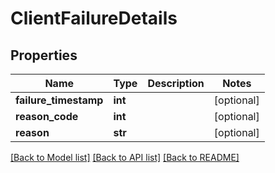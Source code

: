 # ClientFailureDetails

## Properties
Name | Type | Description | Notes
------------ | ------------- | ------------- | -------------
**failure_timestamp** | **int** |  | [optional] 
**reason_code** | **int** |  | [optional] 
**reason** | **str** |  | [optional] 

[[Back to Model list]](../README.md#documentation-for-models) [[Back to API list]](../README.md#documentation-for-api-endpoints) [[Back to README]](../README.md)

